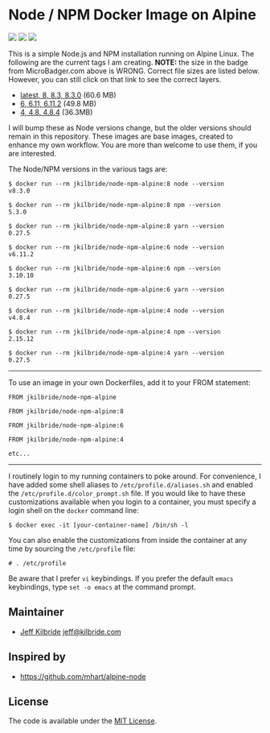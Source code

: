 # Node / NPM Docker Image on Alpine

[![](https://images.microbadger.com/badges/image/jkilbride/node-npm-alpine.svg)](http://microbadger.com/images/jkilbride/node-npm-alpine "Get your own image badge on microbadger.com") [![](https://images.microbadger.com/badges/version/jkilbride/node-npm-alpine.svg)](http://microbadger.com/images/jkilbride/node-npm-alpine "Get your own version badge on microbadger.com") [![](https://images.microbadger.com/badges/license/jkilbride/node-npm-alpine.svg)](http://microbadger.com/images/jkilbride/node-npm-alpine "Get your own license badge on microbadger.com")

This is a simple Node.js and NPM installation running on Alpine Linux. The following are the current tags I am creating. **NOTE:** the size in the badge from MicroBadger.com above is WRONG. Correct file sizes are listed below. However, you can still click on that link to see the correct layers.

- [latest, 8, 8.3, 8.3.0](https://github.com/jeff-kilbride/node-npm-alpine/blob/8/Dockerfile) (60.6 MB)
- [6, 6.11, 6.11.2](https://github.com/jeff-kilbride/node-npm-alpine/blob/6/Dockerfile) (49.8 MB)
- [4, 4.8, 4.8.4](https://github.com/jeff-kilbride/node-npm-alpine/blob/4/Dockerfile) (36.3MB)

I will bump these as Node versions change, but the older versions should remain in this repository. These images are base images, created to enhance my own workflow. You are more than welcome to use them, if you are interested.

The Node/NPM versions in the various tags are:

```
$ docker run --rm jkilbride/node-npm-alpine:8 node --version
v8.3.0

$ docker run --rm jkilbride/node-npm-alpine:8 npm --version
5.3.0

$ docker run --rm jkilbride/node-npm-alpine:8 yarn --version
0.27.5

$ docker run --rm jkilbride/node-npm-alpine:6 node --version
v6.11.2

$ docker run --rm jkilbride/node-npm-alpine:6 npm --version
3.10.10

$ docker run --rm jkilbride/node-npm-alpine:6 yarn --version
0.27.5

$ docker run --rm jkilbride/node-npm-alpine:4 node --version
v4.8.4

$ docker run --rm jkilbride/node-npm-alpine:4 npm --version
2.15.12

$ docker run --rm jkilbride/node-npm-alpine:4 yarn --version
0.27.5
```
---

To use an image in your own Dockerfiles, add it to your FROM statement:

```
FROM jkilbride/node-npm-alpine

FROM jkilbride/node-npm-alpine:8

FROM jkilbride/node-npm-alpine:6

FROM jkilbride/node-npm-alpine:4

etc...
```

---

I routinely login to my running containers to poke around. For convenience, I have added some shell aliases to `/etc/profile.d/aliases.sh` and enabled the `/etc/profile.d/color_prompt.sh` file. If you would like to have these customizations available when you login to a container, you must specify a login shell on the `docker` command line:

```
$ docker exec -it [your-container-name] /bin/sh -l
```

You can also enable the customizations from inside the container at any time by sourcing the `/etc/profile` file:

```
# . /etc/profile
```

Be aware that I prefer `vi` keybindings. If you prefer the default `emacs` keybindings, type `set -o emacs` at the command prompt.

## Maintainer

- [Jeff Kilbride](https://github.com/jeff-kilbride) jeff@kilbride.com

## Inspired by

- <https://github.com/mhart/alpine-node>

## License

The code is available under the [MIT License](/LICENSE).
